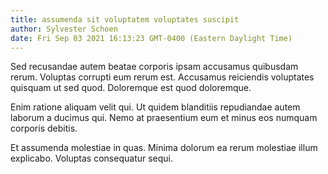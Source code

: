 ```yaml
---
title: assumenda sit voluptatem voluptates suscipit
author: Sylvester Schoen
date: Fri Sep 03 2021 16:13:23 GMT-0400 (Eastern Daylight Time)
---
```

Sed recusandae autem beatae corporis ipsam accusamus quibusdam rerum. Voluptas corrupti eum rerum est. Accusamus reiciendis voluptates quisquam ut sed quod. Doloremque est quod doloremque.

 Enim ratione aliquam velit qui. Ut quidem blanditiis repudiandae autem laborum a ducimus qui. Nemo at praesentium eum et minus eos numquam corporis debitis.

 Et assumenda molestiae in quas. Minima dolorum ea rerum molestiae illum explicabo. Voluptas consequatur sequi.